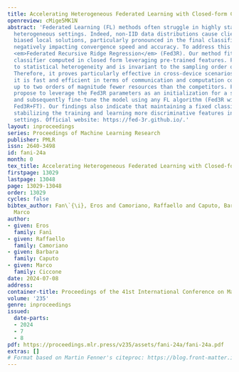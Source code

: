 ```yaml
---
title: Accelerating Heterogeneous Federated Learning with Closed-form Classifiers
openreview: cMige5MK1N
abstract: 'Federated Learning (FL) methods often struggle in highly statistically
  heterogeneous settings. Indeed, non-IID data distributions cause client drift and
  biased local solutions, particularly pronounced in the final classification layer,
  negatively impacting convergence speed and accuracy. To address this issue, we introduce
  <em>Federated Recursive Ridge Regression</em> (Fed3R). Our method fits a Ridge Regression
  classifier computed in closed form leveraging pre-trained features. Fed3R is immune
  to statistical heterogeneity and is invariant to the sampling order of the clients.
  Therefore, it proves particularly effective in cross-device scenarios. Furthermore,
  it is fast and efficient in terms of communication and computation costs, requiring
  up to two orders of magnitude fewer resources than the competitors. Finally, we
  propose to leverage the Fed3R parameters as an initialization for a softmax classifier
  and subsequently fine-tune the model using any FL algorithm (Fed3R with Fine-Tuning,
  Fed3R+FT). Our findings also indicate that maintaining a fixed classifier aids in
  stabilizing the training and learning more discriminative features in cross-device
  settings. Official website: https://fed-3r.github.io/.'
layout: inproceedings
series: Proceedings of Machine Learning Research
publisher: PMLR
issn: 2640-3498
id: fani-24a
month: 0
tex_title: Accelerating Heterogeneous Federated Learning with Closed-form Classifiers
firstpage: 13029
lastpage: 13048
page: 13029-13048
order: 13029
cycles: false
bibtex_author: Fan\`{\i}, Eros and Camoriano, Raffaello and Caputo, Barbara and Ciccone,
  Marco
author:
- given: Eros
  family: Fanı̀
- given: Raffaello
  family: Camoriano
- given: Barbara
  family: Caputo
- given: Marco
  family: Ciccone
date: 2024-07-08
address:
container-title: Proceedings of the 41st International Conference on Machine Learning
volume: '235'
genre: inproceedings
issued:
  date-parts:
  - 2024
  - 7
  - 8
pdf: https://proceedings.mlr.press/v235/assets/fani-24a/fani-24a.pdf
extras: []
# Format based on Martin Fenner's citeproc: https://blog.front-matter.io/posts/citeproc-yaml-for-bibliographies/
---
```


